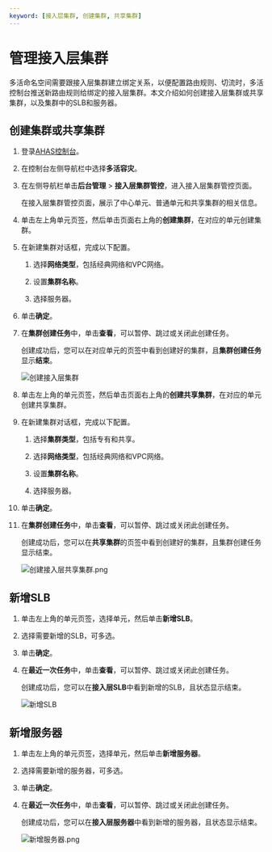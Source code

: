 ```yaml
---
keyword: [接入层集群, 创建集群, 共享集群]
---
```


# 管理接入层集群

多活命名空间需要跟接入层集群建立绑定关系，以便配置路由规则、切流时，多活控制台推送新路由规则给绑定的接入层集群。本文介绍如何创建接入层集群或共享集群，以及集群中的SLB和服务器。

## 创建集群或共享集群

1.  登录[AHAS控制台](https://ahas.console.aliyun.com)。

2.  在控制台左侧导航栏中选择**多活容灾**。

3.  在左侧导航栏单击**后台管理** \> **接入层集群管控**，进入接入层集群管控页面。

    在接入层集群管控页面，展示了中心单元、普通单元和共享集群的相关信息。

4.  单击左上角单元页签，然后单击页面右上角的**创建集群**，在对应的单元创建集群。

5.  在新建集群对话框，完成以下配置。

    1.  选择**网络类型**，包括经典网络和VPC网络。

    2.  设置**集群名称**。

    3.  选择服务器。

6.  单击**确定**。

7.  在**集群创建任务**中，单击**查看**，可以暂停、跳过或关闭此创建任务。

    创建成功后，您可以在对应单元的页签中看到创建好的集群，且**集群创建任务**显示**结束**。

    ![创建接入层集群](https://static-aliyun-doc.oss-accelerate.aliyuncs.com/assets/img/zh-CN/0867911061/p169778.png)

8.  单击左上角的单元页签，然后单击页面右上角的**创建共享集群**，在对应的单元创建共享集群。

9.  在新建集群对话框，完成以下配置。

    1.  选择**集群类型**，包括专有和共享。

    2.  选择**网络类型**，包括经典网络和VPC网络。

    3.  设置**集群名称**。

    4.  选择服务器。

10. 单击**确定**。

11. 在**集群创建任务**中，单击**查看**，可以暂停、跳过或关闭此创建任务。

    创建成功后，您可以在**共享集群**的页签中看到创建好的集群，且集群创建任务显示结束。

    ![创建接入层共享集群.png](https://static-aliyun-doc.oss-accelerate.aliyuncs.com/assets/img/zh-CN/1867911061/p169783.png)


## 新增SLB

1.  单击左上角的单元页签，选择单元，然后单击**新增SLB**。

2.  选择需要新增的SLB，可多选。

3.  单击**确定**。

4.  在**最近一次任务**中，单击**查看**，可以暂停、跳过或关闭此创建任务。

    创建成功后，您可以在**接入层SLB**中看到新增的SLB，且状态显示结束。

    ![新增SLB](https://static-aliyun-doc.oss-accelerate.aliyuncs.com/assets/img/zh-CN/1867911061/p169786.png)


## 新增服务器

1.  单击左上角的单元页签，选择单元，然后单击**新增服务器**。

2.  选择需要新增的服务器，可多选。

3.  单击**确定**。

4.  在**最近一次任务**中，单击**查看**，可以暂停、跳过或关闭此创建任务。

    创建成功后，您可以在**接入层服务器**中看到新增的服务器，且状态显示结束。

    ![新增服务器.png](https://static-aliyun-doc.oss-accelerate.aliyuncs.com/assets/img/zh-CN/1867911061/p169793.png)


